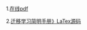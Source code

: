 1.[在线pdf](http://jd92.wang/assets/files/transfer_learning_tutorial_wjd.pdf)

2.[迁移学习简明手册》LaTex源码](https://github.com/jindongwang/transferlearning-tutorial)







